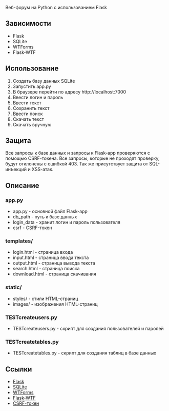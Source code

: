 Веб-форум на Python с использованием Flask

## Зависимости

- Flask
- SQLite
- WTForms
- Flask-WTF

## Использование

1. Создать базу данных SQLite
2. Запустить app.py
3. В браузере перейти по адресу http://localhost:7000
4. Ввести логин и пароль
5. Ввести текст
6. Сохранить текст
7. Ввести поиск
8. Скачать текст
9. Скачать вручную 

## Защита

Все запросы к базе данных и запросы к Flask-app проверяются с помощью CSRF-токена. Все запросы, которые не проходят проверку, будут отклонены с ошибкой 403.
Так же присутствует защита от SQL-инъекций и XSS-атак.

## Описание

### app.py

- app.py - основной файл Flask-app
- db_path - путь к базе данных
- login_data - хранит логин и пароль пользователя
- csrf - CSRF-токен

### templates/

- login.html - страница входа
- input.html - страница ввода текста
- output.html - страница вывода текста
- search.html - страница поиска
- download.html - страница скачивания

### static/ 

- styles/ - стили HTML-страниц
- images/ - изображения HTML-страниц

### TESTcreateusers.py

- TESTcreateusers.py - скрипт для создания пользователей и паролей

### TESTcreatetables.py

- TESTcreatetables.py - скрипт для создания таблиц в базе данных

## Ссылки

- [Flask](https://flask.palletsprojects.com/en/1.1.x/)
- [SQLite](https://www.sqlite.org/index.html)
- [WTForms](https://wtforms.readthedocs.io/en/2.3.x/)
- [Flask-WTF](https://flask-wtf.readthedocs.io/en/0.14.3/)
- [CSRF-токен](https://ru.wikipedia.org/wiki/Cross-site_request_forgery)
